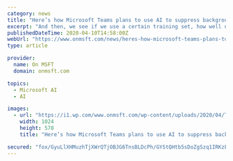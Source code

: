 ```yaml
---
category: news
title: "Here’s how Microsoft Teams plans to use AI to suppress background noise"
excerpt: "And then, we see if we use a certain training set, how well does that do on the test set? So ideally yes, I would love to have a training set,” said Aichner. Other issues discussed in the VentureBeat report include building and improving a neural network. The report also looks at how data is moved between Azure and the cloud and the Edge."
publishedDateTime: 2020-04-10T14:58:00Z
webUrl: "https://www.onmsft.com/news/heres-how-microsoft-teams-plans-to-use-ai-to-suppress-background-noise"
type: article

provider:
  name: On MSFT
  domain: onmsft.com

topics:
  - Microsoft AI
  - AI

images:
  - url: "https://i1.wp.com/www.onmsft.com/wp-content/uploads/2020/04/Teams-Noise-Supression.png?fit=1024%2C578&ssl=1"
    width: 1024
    height: 578
    title: "Here’s how Microsoft Teams plans to use AI to suppress background noise"

secured: "fox/GyuLlXHMuzhTjXWrQTjOBJG6TnsBLDcPh/GYStQHtb5sDoZgSzq1IRKzE8IMU7qcpsU0WXV75YHZXms9uYRzcSHEN9qykHXuYKpanwpHF0/BzqxK+mE1uKUBDIxkM7DLEGzwnQ7zWsWNXu4wMM96VEhDyd8q+yC2s20sRUtoB0r6r4/ebHXgQ8ZAVOcdejGSs44CKaN+H90MM0dNi4algcpii3ruD605ofXNaGF9tPiYW87FpLZKtCXtE+yhapF0rTudOxtxB5sxuDamnpS02HcztKKYOken4AMQn8/Ukc3xwlghTiS8Ypa3J/ITA0d3J8fO4FB3cDIIeDAPtWF/zpff1VQFRDWcG1/QqF9Ye0JmbAFz11amnjebMJ+YaWcu5FtUyah2elANm51ulBN0hiapx7khpd+9xPldZ8J8l9EqJhDgcSipbXL1N7tkVDVZBZQBlMs2wvDffXJZIrmPXaGuGiuZgLsXjkU5cqU=;HNjumBPUrZYkhe/f893xfA=="
---
```


